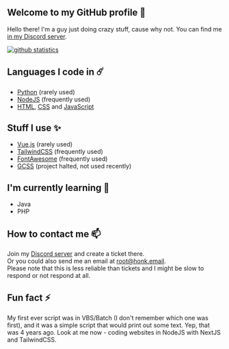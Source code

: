 ## Welcome to my GitHub profile 👋
Hello there! I'm a guy just doing crazy stuff, cause why not. You can find me [in my Discord server](https://discord.gg/gkXE8GWFRU).

[![github statistics](https://github-readme-stats.vercel.app/api?username=honklol&theme=vue-dark&show_icons=true&include_all_commits=true&count_private=true&custom_title=honk%27s%20github%20stats)](https://honk.digital)

## Languages I code in ☄️
- [Python](https://python.org) (rarely used)
- [NodeJS](https://nodejs.org/en/) (frequently used)
- [HTML](https://en.wikipedia.org/wiki/HTML), [CSS](https://en.wikipedia.org/wiki/CSS) and [JavaScript](https://en.wikipedia.org/wiki/JavaScript)

## Stuff I use ✨
- [Vue.js](https://vuejs.org) (rarely used)
- [TailwindCSS](https://tailwindcss.com) (frequently used)
- [FontAwesome](https://fontawesome.com) (frequently used)
- [GCSS](https://github.com/MaterialGlobal/gcss) (project halted, not used recently)

## I'm currently learning 🌱
- Java
- PHP

## How to contact me 📫
Join my [Discord server](https://discord.gg/gkXE8GWFRU) and create a ticket there.<br>
Or you could also send me an email at root@honk.email.<br>
Please note that this is less reliable than tickets and I might be slow to respond or not respond at all.

## Fun fact ⚡
My first ever script was in VBS/Batch (I don't remember which one was first), and it was a simple script that would print out some text. Yep, that was 4 years ago. Look at me now - coding websites in NodeJS with NextJS and TailwindCSS.
